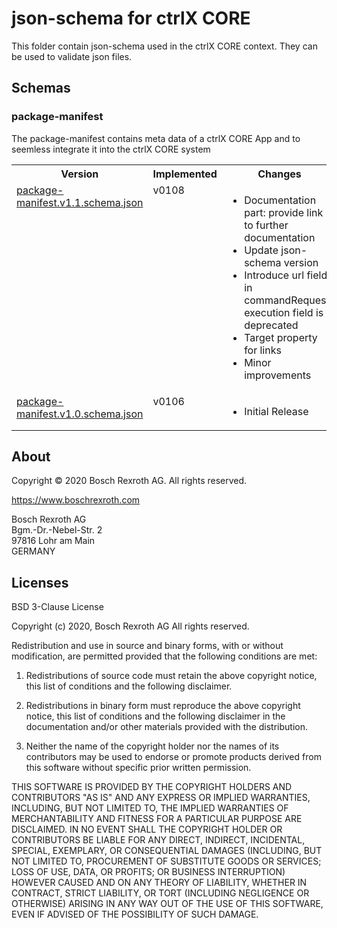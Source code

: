 # json-schema for ctrlX CORE

This folder contain json-schema used in the ctrlX CORE context.
They can be used to validate json files.

## Schemas

### package-manifest

The package-manifest contains meta data of a ctrlX CORE App and to seemless integrate it into the ctrlX CORE system

<table>
  <tbody>
    <tr>
      <th>Version</th>
      <th>Implemented</th>
      <th>Changes</th>
    </tr>
    <tr>
      <td valign="top"><a href="./apps/package-manifest/package-manifest.v1.1.schema.json">package-manifest.v1.1.schema.json</a></td>
      <td valign="top">v0108</td>
      <td valign="top">
        <ul>
          <li>Documentation part: provide link to further documentation</li>
          <li>Update json-schema version</li>
          <li>Introduce url field in commandRequest, execution field is deprecated</li>
          <li>Target property for links</li>
          <li>Minor improvements</li>
        </ul>
      </td>
    </tr>
    <tr>
      <td valign="top"><a href="./apps/package-manifest/package-manifest.v1.0.schema.json">package-manifest.v1.0.schema.json</a></td>
      <td valign="top">v0106</td>
      <td valign="top">
        <ul>
          <li>Initial Release</li>
        </ul>
      </td>
    </tr>
  </tbody>
</table>

## About

Copyright © 2020 Bosch Rexroth AG. All rights reserved.


<https://www.boschrexroth.com>

Bosch Rexroth AG  
Bgm.-Dr.-Nebel-Str. 2  
97816 Lohr am Main  
GERMANY  

## Licenses

BSD 3-Clause License

Copyright (c) 2020, Bosch Rexroth AG
All rights reserved.

Redistribution and use in source and binary forms, with or without
modification, are permitted provided that the following conditions are met:

1. Redistributions of source code must retain the above copyright notice, this
   list of conditions and the following disclaimer.

2. Redistributions in binary form must reproduce the above copyright notice,
   this list of conditions and the following disclaimer in the documentation
   and/or other materials provided with the distribution.

3. Neither the name of the copyright holder nor the names of its
   contributors may be used to endorse or promote products derived from
   this software without specific prior written permission.

THIS SOFTWARE IS PROVIDED BY THE COPYRIGHT HOLDERS AND CONTRIBUTORS "AS IS"
AND ANY EXPRESS OR IMPLIED WARRANTIES, INCLUDING, BUT NOT LIMITED TO, THE
IMPLIED WARRANTIES OF MERCHANTABILITY AND FITNESS FOR A PARTICULAR PURPOSE ARE
DISCLAIMED. IN NO EVENT SHALL THE COPYRIGHT HOLDER OR CONTRIBUTORS BE LIABLE
FOR ANY DIRECT, INDIRECT, INCIDENTAL, SPECIAL, EXEMPLARY, OR CONSEQUENTIAL
DAMAGES (INCLUDING, BUT NOT LIMITED TO, PROCUREMENT OF SUBSTITUTE GOODS OR
SERVICES; LOSS OF USE, DATA, OR PROFITS; OR BUSINESS INTERRUPTION) HOWEVER
CAUSED AND ON ANY THEORY OF LIABILITY, WHETHER IN CONTRACT, STRICT LIABILITY,
OR TORT (INCLUDING NEGLIGENCE OR OTHERWISE) ARISING IN ANY WAY OUT OF THE USE
OF THIS SOFTWARE, EVEN IF ADVISED OF THE POSSIBILITY OF SUCH DAMAGE.